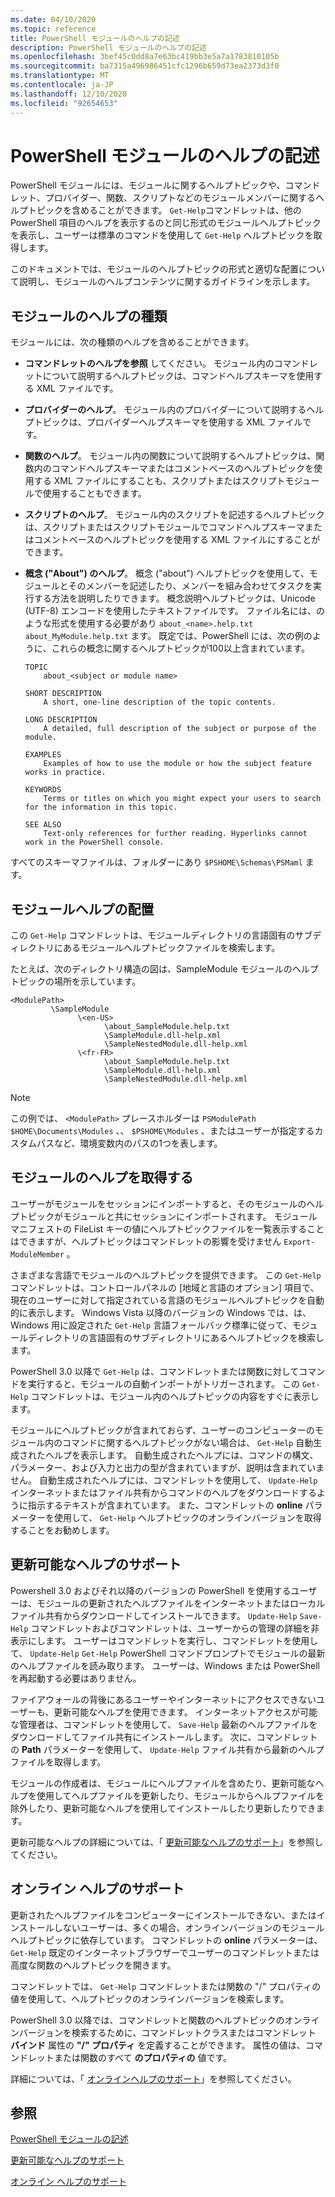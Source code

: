 ```yaml
---
ms.date: 04/10/2020
ms.topic: reference
title: PowerShell モジュールのヘルプの記述
description: PowerShell モジュールのヘルプの記述
ms.openlocfilehash: 3bef45c0dd8a7e63bc419bb3e5a7a1783810105b
ms.sourcegitcommit: ba7315a496986451cfc1296b659d73ea2373d3f0
ms.translationtype: MT
ms.contentlocale: ja-JP
ms.lasthandoff: 12/10/2020
ms.locfileid: "92654653"
---
```

# <a name="writing-help-for-powershell-modules"></a>PowerShell モジュールのヘルプの記述

PowerShell モジュールには、モジュールに関するヘルプトピックや、コマンドレット、プロバイダー、関数、スクリプトなどのモジュールメンバーに関するヘルプトピックを含めることができます。 `Get-Help`コマンドレットは、他の PowerShell 項目のヘルプを表示するのと同じ形式のモジュールヘルプトピックを表示し、ユーザーは標準のコマンドを使用して `Get-Help` ヘルプトピックを取得します。

このドキュメントでは、モジュールのヘルプトピックの形式と適切な配置について説明し、モジュールのヘルプコンテンツに関するガイドラインを示します。

## <a name="types-of-module-help"></a>モジュールのヘルプの種類

モジュールには、次の種類のヘルプを含めることができます。

- **コマンドレットのヘルプを参照** してください。 モジュール内のコマンドレットについて説明するヘルプトピックは、コマンドヘルプスキーマを使用する XML ファイルです。

- **プロバイダーのヘルプ**。 モジュール内のプロバイダーについて説明するヘルプトピックは、プロバイダーヘルプスキーマを使用する XML ファイルです。

- **関数のヘルプ**。 モジュール内の関数について説明するヘルプトピックは、関数内のコマンドヘルプスキーマまたはコメントベースのヘルプトピックを使用する XML ファイルにすることも、スクリプトまたはスクリプトモジュールで使用することもできます。

- **スクリプトのヘルプ**。 モジュール内のスクリプトを記述するヘルプトピックは、スクリプトまたはスクリプトモジュールでコマンドヘルプスキーマまたはコメントベースのヘルプトピックを使用する XML ファイルにすることができます。

- **概念 ("About") のヘルプ**。 概念 ("about") ヘルプトピックを使用して、モジュールとそのメンバーを記述したり、メンバーを組み合わせてタスクを実行する方法を説明したりできます。
  概念説明ヘルプトピックは、Unicode (UTF-8) エンコードを使用したテキストファイルです。 ファイル名には、のような形式を使用する必要があり `about_<name>.help.txt` `about_MyModule.help.txt` ます。 既定では、PowerShell には、次の例のように、これらの概念に関するヘルプトピックが100以上含まれています。

  ```Output
  TOPIC
      about_<subject or module name>

  SHORT DESCRIPTION
      A short, one-line description of the topic contents.

  LONG DESCRIPTION
      A detailed, full description of the subject or purpose of the module.

  EXAMPLES
      Examples of how to use the module or how the subject feature works in practice.

  KEYWORDS
      Terms or titles on which you might expect your users to search for the information in this topic.

  SEE ALSO
      Text-only references for further reading. Hyperlinks cannot work in the PowerShell console.

  ```

すべてのスキーマファイルは、フォルダーにあり `$PSHOME\Schemas\PSMaml` ます。

## <a name="placement-of-module-help"></a>モジュールヘルプの配置

この `Get-Help` コマンドレットは、モジュールディレクトリの言語固有のサブディレクトリにあるモジュールヘルプトピックファイルを検索します。

たとえば、次のディレクトリ構造の図は、SampleModule モジュールのヘルプトピックの場所を示しています。

```
<ModulePath>
         \SampleModule
               \<en-US>
                     \about_SampleModule.help.txt
                     \SampleModule.dll-help.xml
                     \SampleNestedModule.dll-help.xml
               \<fr-FR>
                     \about_SampleModule.help.txt
                     \SampleModule.dll-help.xml
                     \SampleNestedModule.dll-help.xml

```

> [!NOTE]
> この例では、 `<ModulePath>` プレースホルダーは `PSModulePath` `$HOME\Documents\Modules` 、、 `$PSHOME\Modules` 、またはユーザーが指定するカスタムパスなど、環境変数内のパスの1つを表します。

## <a name="getting-module-help"></a>モジュールのヘルプを取得する

ユーザーがモジュールをセッションにインポートすると、そのモジュールのヘルプトピックがモジュールと共にセッションにインポートされます。 モジュールマニフェストの FileList キーの値にヘルプトピックファイルを一覧表示することはできますが、ヘルプトピックはコマンドレットの影響を受けません `Export-ModuleMember` 。

さまざまな言語でモジュールのヘルプトピックを提供できます。 この `Get-Help` コマンドレットは、コントロールパネルの [地域と言語のオプション] 項目で、現在のユーザーに対して指定されている言語のモジュールヘルプトピックを自動的に表示します。 Windows Vista 以降のバージョンの Windows では、は、Windows 用に設定された `Get-Help` 言語フォールバック標準に従って、モジュールディレクトリの言語固有のサブディレクトリにあるヘルプトピックを検索します。

PowerShell 3.0 以降で `Get-Help` は、コマンドレットまたは関数に対してコマンドを実行すると、モジュールの自動インポートがトリガーされます。 この `Get-Help` コマンドレットは、モジュール内のヘルプトピックの内容をすぐに表示します。

モジュールにヘルプトピックが含まれておらず、ユーザーのコンピューターのモジュール内のコマンドに関するヘルプトピックがない場合は、 `Get-Help` 自動生成されたヘルプを表示します。 自動生成されたヘルプには、コマンドの構文、パラメーター、および入力と出力の型が含まれていますが、説明は含まれていません。 自動生成されたヘルプには、コマンドレットを使用して、 `Update-Help` インターネットまたはファイル共有からコマンドのヘルプをダウンロードするように指示するテキストが含まれています。 また、コマンドレットの **online** パラメーターを使用して、 `Get-Help` ヘルプトピックのオンラインバージョンを取得することをお勧めします。

## <a name="supporting-updatable-help"></a>更新可能なヘルプのサポート

Powershell 3.0 およびそれ以降のバージョンの PowerShell を使用するユーザーは、モジュールの更新されたヘルプファイルをインターネットまたはローカルファイル共有からダウンロードしてインストールできます。 `Update-Help` `Save-Help` コマンドレットおよびコマンドレットは、ユーザーからの管理の詳細を非表示にします。 ユーザーはコマンドレットを実行し、コマンドレットを使用して、 `Update-Help` `Get-Help` PowerShell コマンドプロンプトでモジュールの最新のヘルプファイルを読み取ります。
ユーザーは、Windows または PowerShell を再起動する必要はありません。

ファイアウォールの背後にあるユーザーやインターネットにアクセスできないユーザーも、更新可能なヘルプを使用できます。
インターネットアクセスが可能な管理者は、コマンドレットを使用して、 `Save-Help` 最新のヘルプファイルをダウンロードしてファイル共有にインストールします。 次に、コマンドレットの **Path** パラメーターを使用して、 `Update-Help` ファイル共有から最新のヘルプファイルを取得します。

モジュールの作成者は、モジュールにヘルプファイルを含めたり、更新可能なヘルプを使用してヘルプファイルを更新したり、モジュールからヘルプファイルを除外したり、更新可能なヘルプを使用してインストールしたり更新したりできます。

更新可能なヘルプの詳細については、「 [更新可能なヘルプのサポート](./supporting-updatable-help.md)」を参照してください。

## <a name="supporting-online-help"></a>オンライン ヘルプのサポート

更新されたヘルプファイルをコンピューターにインストールできない、またはインストールしないユーザーは、多くの場合、オンラインバージョンのモジュールヘルプトピックに依存しています。 コマンドレットの **online** パラメーターは、 `Get-Help` 既定のインターネットブラウザーでユーザーのコマンドレットまたは高度な関数のヘルプトピックを開きます。

コマンドレットでは、 `Get-Help` コマンドレットまたは関数の "/" プロパティの値を使用して、ヘルプトピックのオンラインバージョンを検索します。

PowerShell 3.0 以降では、コマンドレットと関数のヘルプトピックのオンラインバージョンを検索するために、コマンドレットクラスまたはコマンドレット **バインド** 属性の **"/" プロパティ** を定義することができます。 属性の値は、コマンドレットまたは関数のすべて **のプロパティの** 値です。

詳細については、「 [オンラインヘルプのサポート](./supporting-online-help.md)」を参照してください。

## <a name="see-also"></a>参照

[PowerShell モジュールの記述](../module/writing-a-windows-powershell-module.md)

[更新可能なヘルプのサポート](./supporting-updatable-help.md)

[オンライン ヘルプのサポート](./supporting-online-help.md)
